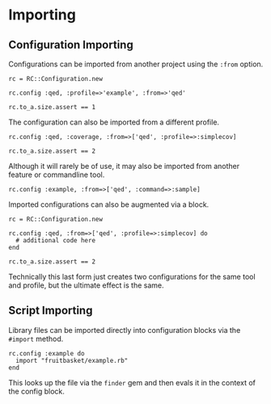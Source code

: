# Importing
 
## Configuration Importing

Configurations can be imported from another project
using the `:from` option.

    rc = RC::Configuration.new

    rc.config :qed, :profile=>'example', :from=>'qed'

    rc.to_a.size.assert == 1

The configuration can also be imported from a different profile.

    rc.config :qed, :coverage, :from=>['qed', :profile=>:simplecov]

    rc.to_a.size.assert == 2

Although it will rarely be of use, it may also be imported from another
feature or commandline tool.

    rc.config :example, :from=>['qed', :command=>:sample]

Imported configurations can also be augmented via a block.

    rc = RC::Configuration.new

    rc.config :qed, :from=>['qed', :profile=>:simplecov] do
      # additional code here
    end

    rc.to_a.size.assert == 2

Technically this last form just creates two configurations for the same
tool and profile, but the ultimate effect is the same.

## Script Importing

Library files can be imported directly into configuration blocks via the
`#import` method.

    rc.config :example do
      import "fruitbasket/example.rb"
    end

This looks up the file via the `finder` gem and then evals it in the context
of the config block.

